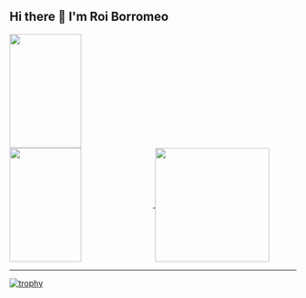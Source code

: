 ## Hi there 👋 I'm Roi Borromeo
<a href="https://github.com/anuraghazra/github-readme-stats">
  <img height=200 width=50% align="center" src="https://github-readme-stats.vercel.app/api?username=Sophistiqq&show_icons=true&theme=material-palenight" />
  <img height=200 width=50% align="center" src="https://github-readme-stats.vercel.app/api/top-langs/?username=Sophistiqq&layout=compact&show_icons=true&theme=material-palenight" />
</a>

<a href="https://github.com/anuraghazra/convoychat">
  <img height=200 align="center" src="http://github-readme-streak-stats.herokuapp.com?user=Sophistiqq&theme=material-palenight&mode=weekly" />
</a>

---

[![trophy](https://github-profile-trophy.vercel.app/?username=Sophistiqq&theme=onedark)](https://github.com/ryo-ma/github-profile-trophy)
